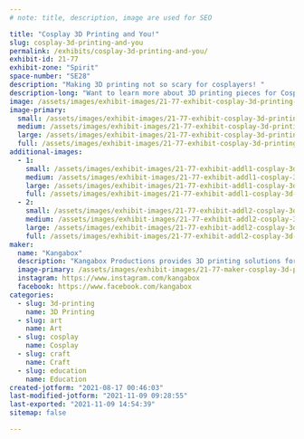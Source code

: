 ```yaml
---
# note: title, description, image are used for SEO

title: "Cosplay 3D Printing and You!"
slug: cosplay-3d-printing-and-you
permalink: /exhibits/cosplay-3d-printing-and-you/
exhibit-id: 21-77
exhibit-zone: "Spirit"
space-number: "SE28"
description: "Making 3D printing not so scary for cosplayers! "
description-long: "Want to learn more about 3D printing pieces for Cosplay? Did you purchase a 3D printed piece, but are confused about how to assemble it, or how to finish it? Hopefully this exhibit will help you in your exciting journey in learning how to optimizing 3D printed pieces for Cosplay!"
image: /assets/images/exhibit-images/21-77-exhibit-cosplay-3d-printing-and-you-221-large.jpg
image-primary: 
  small: /assets/images/exhibit-images/21-77-exhibit-cosplay-3d-printing-and-you-221-small.jpg
  medium: /assets/images/exhibit-images/21-77-exhibit-cosplay-3d-printing-and-you-221-medium.jpg
  large: /assets/images/exhibit-images/21-77-exhibit-cosplay-3d-printing-and-you-221-large.jpg
  full: /assets/images/exhibit-images/21-77-exhibit-cosplay-3d-printing-and-you-221-full.jpg
additional-images: 
  - 1:
    small: /assets/images/exhibit-images/21-77-exhibit-addl1-cosplay-3d-printing-and-you-222-small.jpg
    medium: /assets/images/exhibit-images/21-77-exhibit-addl1-cosplay-3d-printing-and-you-222-medium.jpg
    large: /assets/images/exhibit-images/21-77-exhibit-addl1-cosplay-3d-printing-and-you-222-large.jpg
    full: /assets/images/exhibit-images/21-77-exhibit-addl1-cosplay-3d-printing-and-you-222-full.jpg
  - 2:
    small: /assets/images/exhibit-images/21-77-exhibit-addl2-cosplay-3d-printing-and-you-img-20210715-204547916-small.jpg
    medium: /assets/images/exhibit-images/21-77-exhibit-addl2-cosplay-3d-printing-and-you-img-20210715-204547916-medium.jpg
    large: /assets/images/exhibit-images/21-77-exhibit-addl2-cosplay-3d-printing-and-you-img-20210715-204547916-large.jpg
    full: /assets/images/exhibit-images/21-77-exhibit-addl2-cosplay-3d-printing-and-you-img-20210715-204547916-full.jpg
maker: 
  name: "Kangabox"
  description: "Kangabox Productions provides 3D printing solutions for Cosplay, arts, and more! "
  image-primary: /assets/images/exhibit-images/21-77-maker-cosplay-3d-printing-and-you-aimimg-1-medium.jpg
  instagram: https://www.instagram.com/kangabox
  facebook: https://www.facebook.com/kangabox
categories: 
  - slug: 3d-printing
    name: 3D Printing
  - slug: art
    name: Art
  - slug: cosplay
    name: Cosplay
  - slug: craft
    name: Craft
  - slug: education
    name: Education
created-jotform: "2021-08-17 00:46:03"
last-modified-jotform: "2021-11-09 09:28:55"
last-exported: "2021-11-09 14:54:39"
sitemap: false

---
```

